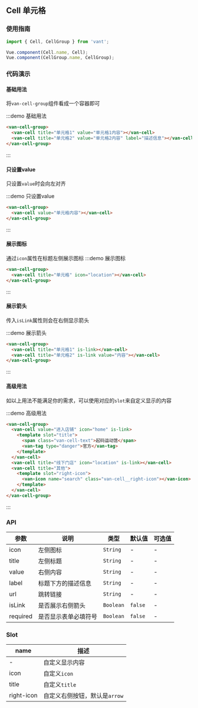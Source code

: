 <script>
export default {
  methods: {
    handleClick() {
      console.log('cell click');
    }
  }
};
</script>

<style>
.demo-cell {
  .van-cell-text {
    margin-right: 5px;
  }
  .van-cell__right-icon {
    font-size: 16px;
  }
  .van-cell-text,
  .van-tag--danger {
    vertical-align: middle;
  }
}
</style>

## Cell 单元格

### 使用指南
``` javascript
import { Cell, CellGroup } from 'vant';

Vue.component(Cell.name, Cell);
Vue.component(CellGroup.name, CellGroup);
```

### 代码演示

#### 基础用法

将`van-cell-group`组件看成一个容器即可

:::demo 基础用法
```html
<van-cell-group>
  <van-cell title="单元格1" value="单元格1内容"></van-cell>
  <van-cell title="单元格2" value="单元格2内容" label="描述信息"></van-cell>
</van-cell-group>
```
:::

#### 只设置value
只设置`value`时会向左对齐

:::demo 只设置value
```html
<van-cell-group>
  <van-cell value="单元格内容"></van-cell>
</van-cell-group>
```
:::

#### 展示图标
通过`icon`属性在标题左侧展示图标
:::demo 展示图标
```html
<van-cell-group>
  <van-cell title="单元格" icon="location"></van-cell>
</van-cell-group>
```
:::

#### 展示箭头
传入`isLink`属性则会在右侧显示箭头

:::demo 展示箭头
```html
<van-cell-group>
  <van-cell title="单元格1" is-link></van-cell>
  <van-cell title="单元格2" is-link value="内容"></van-cell>
</van-cell-group>
```
:::

#### 高级用法
如以上用法不能满足你的需求，可以使用对应的`slot`来自定义显示的内容

:::demo 高级用法
```html
<van-cell-group>
  <van-cell value="进入店铺" icon="home" is-link>
    <template slot="title">
      <span class="van-cell-text">起码运动馆</span>
      <van-tag type="danger">官方</van-tag>
    </template>
  </van-cell>
  <van-cell title="线下门店" icon="location" is-link></van-cell>
  <van-cell title="其他">
    <template slot="right-icon">
      <van-icon name="search" class="van-cell__right-icon"></van-icon>
    </template>
  </van-cell>
</van-cell-group>
```
:::

### API

| 参数 | 说明 | 类型 | 默认值 | 可选值 |
|-----------|-----------|-----------|-------------|-------------|
| icon | 左侧图标 | `String` | - | - |
| title | 左侧标题 | `String` | - | - |
| value | 右侧内容 | `String` | - | - |
| label | 标题下方的描述信息 | `String` | - | - |
| url | 跳转链接 | `String` | - | - |
| isLink | 是否展示右侧箭头 | `Boolean` | `false` | - |
| required | 是否显示表单必填符号 | `Boolean` | `false` | - |

### Slot

| name | 描述 |
|-----------|-----------|
| - | 自定义显示内容 |
| icon | 自定义`icon` |
| title | 自定义`title` |
| right-icon | 自定义右侧按钮，默认是`arrow` |
